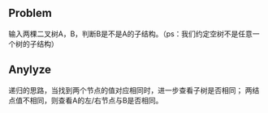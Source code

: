 ## Problem
输入两棵二叉树A，B，判断B是不是A的子结构。（ps：我们约定空树不是任意一个树的子结构）

## Anylyze
递归的思路，当找到两个节点的值对应相同时，进一步查看子树是否相同；
两结点值不相同，则查看A的左/右节点与B是否相同。

